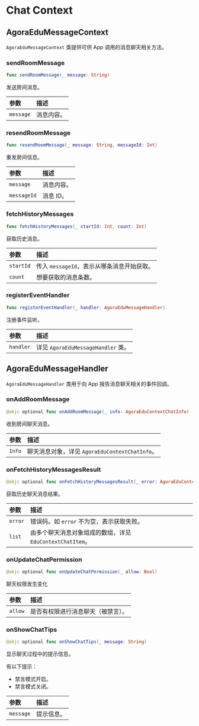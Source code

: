 # Chat Context

## AgoraEduMessageContext

`AgoraEduMessageContext` 类提供可供 App 调用的消息聊天相关方法。

### sendRoomMessage

```swift
func sendRoomMessage(_ message: String)
```

发送房间消息。

| 参数      | 描述       |
| :-------- | :--------- |
| `message` | 消息内容。 |

### resendRoomMessage

```swift
func resendRoomMessage(_ message: String, messageId: Int)
```

重发房间信息。

| 参数        | 描述       |
| :---------- | :--------- |
| `message`   | 消息内容。 |
| `messageId` | 消息 ID。  |

### fetchHistoryMessages

```swift
func fetchHistoryMessages(_ startId: Int, count: Int)
```

获取历史消息。

| 参数      | 描述                                       |
| :-------- | :----------------------------------------- |
| `startId` | 传入 `messageId`，表示从哪条消息开始获取。 |
| `count`   | 想要获取的消息条数。                       |

### registerEventHandler

```swift
func registerEventHandler(_ handler: AgoraEduMessageHandler)
```

注册事件监听。

| 参数      | 描述                               |
| :-------- | :--------------------------------- |
| `handler` | 详见 `AgoraEduMessageHandler` 类。 |

## AgoraEduMessageHandler

`AgoraEduMessageHandler` 类用于向 App 报告消息聊天相关的事件回调。

### onAddRoomMessage

```swift
@objc optional func onAddRoomMessage(_ info: AgoraEduContextChatInfo)
```

收到房间聊天消息。

| 参数   | 描述                                           |
| :----- | :--------------------------------------------- |
| `Info` | 聊天消息对象，详见 `AgoraEduContextChatInfo`。 |

### onFetchHistoryMessagesResult

```swift
@objc optional func onFetchHistoryMessagesResult(_ error: AgoraEduContextError?, list: [AgoraEduContextChatInfo]?)
```

获取历史聊天消息结果。

| 参数    | 描述                                                      |
| :------ | :-------------------------------------------------------- |
| `error` | 错误码。如 `error` 不为空，表示获取失败。                 |
| `list`  | 由多个聊天消息对象组成的数组，详见 `EduContextChatItem`。 |

### onUpdateChatPermission

```swift
@objc optional func onUpdateChatPermission(_ allow: Bool)
```

聊天权限发生变化

| 参数    | 描述                               |
| :------ | :--------------------------------- |
| `allow` | 是否有权限进行消息聊天（被禁言）。 |

### onShowChatTips

```swift
@objc optional func onShowChatTips(_ message: String)
```

显示聊天过程中的提示信息。

有以下提示：

- 禁言模式开启。
- 禁言模式关闭。

| 参数      | 描述       |
| :-------- | :--------- |
| `message` | 提示信息。 |
